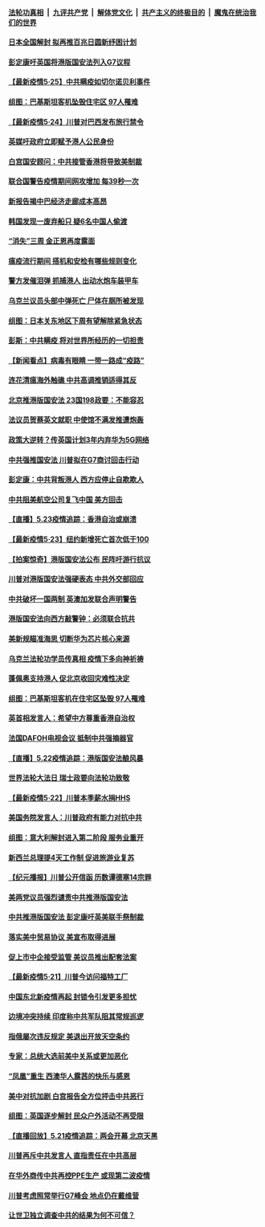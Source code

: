 ####  [法轮功真相](../../../../basic/blob/master/README.md?t=05251431) &nbsp;|&nbsp; [九评共产党](../../../../9ping.md/blob/master/README.md?t=05251431) &nbsp;|&nbsp; [解体党文化](../../../../jtdwh.md/blob/master/README.md?t=05251431)  &nbsp;|&nbsp; [共产主义的终极目的](../../../../gczydzjmd.md/blob/master/README.md?t=05251431) &nbsp;|&nbsp; [魔鬼在统治我们的世界](../../../../mgztzwmdsj.md/blob/master/README.md?t=05251431) 

#### [日本全国解封 拟再推百兆日圆新纾困计划](../pages/nsc418/n12134336.md?t=05251431) 

#### [彭定康吁英国将港版国安法列入G7议程](../pages/nsc418/n12134110.md?t=05251431) 

#### [【最新疫情5·25】中共瞒疫如切尔诺贝利事件](../pages/nsc418/n12129818.md?t=05251431) 

#### [组图：巴基斯坦客机坠毁住宅区 97人罹难](../pages/nsc418/n12133297.md?t=05251431) 

#### [【最新疫情5·24】川普对巴西发布旅行禁令](../pages/nsc418/n12129725.md?t=05251431) 

#### [英媒吁政府立即赋予港人公民身份](../pages/nsc418/n12133448.md?t=05251431) 

#### [白宫国安顾问：中共接管香港将导致美制裁](../pages/nsc418/n12133393.md?t=05251431) 

#### [联合国警告疫情期间网攻增加 每39秒一次](../pages/nsc418/n12133186.md?t=05251431) 

#### [新报告揭中巴经济走廊成本高昂](../pages/nsc418/n12125317.md?t=05251431) 

#### [韩国发现一废弃船只 疑6名中国人偷渡](../pages/nsc418/n12132957.md?t=05251431) 

#### [“消失”三周 金正恩再度露面](../pages/nsc418/n12132917.md?t=05251431) 

#### [瘟疫流行期间 搭机和安检有哪些规则变化](../pages/nsc418/n12130243.md?t=05251431) 

#### [警方发催泪弹 抓捕港人 出动水炮车装甲车](../pages/nsc418/n12132643.md?t=05251431) 

#### [乌克兰议员头部中弹死亡 尸体在厕所被发现](../pages/nsc418/n12132316.md?t=05251431) 

#### [组图：日本关东地区下周有望解除紧急状态](../pages/nsc418/n12128396.md?t=05251431) 

#### [彭斯：中共瞒疫 将对世界所经历的一切担责](../pages/nsc418/n12132235.md?t=05251431) 

#### [【新闻看点】病毒有眼睛 一带一路成“疫路”](../pages/nsc418/n12131845.md?t=05251431) 

#### [连花清瘟海外触礁 中共高调推销适得其反](../pages/nsc418/n12132101.md?t=05251431) 

#### [北京推港版国安法 23国198政要：不能容忍](../pages/nsc418/n12132083.md?t=05251431) 

#### [法议员贺蔡英文就职 中使馆不满发推遭炮轰](../pages/nsc418/n12131829.md?t=05251431) 

#### [政策大逆转？传英国计划3年内弃华为5G网络](../pages/nsc418/n12131960.md?t=05251431) 

#### [中共强推国安法 川普拟在G7商讨回击行动](../pages/nsc418/n12131877.md?t=05251431) 

#### [彭定康：中共背叛港人 西方应停止自欺欺人](../pages/nsc418/n12131417.md?t=05251431) 

#### [中共阻美航空公司复飞中国 美方回击](../pages/nsc418/n12131493.md?t=05251431) 

#### [【直播】5.23疫情追踪：香港自治或崩溃](../pages/nsc418/n12131425.md?t=05251431) 

#### [【最新疫情5·23】纽约新增死亡首次低于100](../pages/nsc418/n12130566.md?t=05251431) 

#### [【拍案惊奇】港版国安法公布 民阵吁游行抗议](../pages/nsc418/n12130473.md?t=05251431) 

#### [川普对港版国安法强硬表态 中共外交部回应](../pages/nsc418/n12129980.md?t=05251431) 

#### [中共破坏一国两制 英澳加发联合声明警告](../pages/nsc418/n12130088.md?t=05251431) 

#### [港版国安法向西方敲警钟：必须联合抗共](../pages/nsc418/n12129875.md?t=05251431) 

#### [美新规瞄准海思 切断华为芯片核心来源](../pages/nsc418/n12129504.md?t=05251431) 

#### [乌克兰法轮功学员传真相  疫情下多向神祈祷](../pages/nsc418/n12024744.md?t=05251431) 

#### [蓬佩奥支持港人 促北京收回灾难性决定](../pages/nsc418/n12129520.md?t=05251431) 

#### [组图：巴基斯坦客机在住宅区坠毁 97人罹难](../pages/nsc418/n12129326.md?t=05251431) 

#### [英首相发言人：希望中方尊重香港自治权](../pages/nsc418/n12129515.md?t=05251431) 

#### [法国DAFOH电视会议 抵制中共强摘器官](../pages/nsc418/n12128980.md?t=05251431) 

#### [【直播】5.22疫情追踪：港版国安法酿风暴](../pages/nsc418/n12129151.md?t=05251431) 

#### [世界法轮大法日 瑞士政要向法轮功致敬](../pages/nsc418/n12128484.md?t=05251431) 

#### [【最新疫情5·22】川普本季薪水捐HHS](../pages/nsc418/n12128039.md?t=05251431) 

#### [美国务院发言人：川普政府有能力对抗中共](../pages/nsc418/n12129158.md?t=05251431) 

#### [组图：意大利解封进入第二阶段 服务业重开](../pages/nsc418/n12126024.md?t=05251431) 

#### [新西兰总理提4天工作制 促进旅游业复苏](../pages/nsc418/n12128413.md?t=05251431) 

#### [【纪元播报】川普公开信函 历数谭德塞14宗罪](../pages/nsc418/n12127896.md?t=05251431) 

#### [美两党议员强烈谴责中共推港版国安法](../pages/nsc418/n12128188.md?t=05251431) 

#### [中共推港版国安法 彭定康吁英美联手祭制裁](../pages/nsc418/n12127603.md?t=05251431) 

#### [落实美中贸易协议 美宣布取得进展](../pages/nsc418/n12127790.md?t=05251431) 

#### [促上市中企接受监管 美议员推出配套法案](../pages/nsc418/n12127711.md?t=05251431) 

#### [【最新疫情5·21】川普今访问福特工厂](../pages/nsc418/n12125105.md?t=05251431) 

#### [中国东北新疫情再起 封锁令引发更多担忧](../pages/nsc418/n12126945.md?t=05251431) 

#### [边境冲突持续 印度称中共军队阻其常规巡逻](../pages/nsc418/n12127147.md?t=05251431) 

#### [指俄屡次违反规定 美退出开放天空条约](../pages/nsc418/n12126869.md?t=05251431) 

#### [专家：总统大选前美中关系或更加恶化](../pages/nsc418/n12127069.md?t=05251431) 

#### [“凤凰”重生 西澳华人露茜的快乐与感恩](../pages/nsc418/n12126709.md?t=05251431) 

#### [美中对抗加剧 白宫报告全方位抨击中共恶行](../pages/nsc418/n12126583.md?t=05251431) 

#### [组图：英国逐步解封 民众户外活动不再受限](../pages/nsc418/n12125886.md?t=05251431) 

#### [【直播回放】5.21疫情追踪：两会开幕 北京天黑](../pages/nsc418/n12126358.md?t=05251431) 

#### [川普再斥中共发言人 直指责任在中共高层](../pages/nsc418/n12126172.md?t=05251431) 

#### [在华外商传中共再控PPE生产 或现第二波疫情](../pages/nsc418/n12125990.md?t=05251431) 

#### [川普考虑照常举行G7峰会 地点仍在戴维营](../pages/nsc418/n12125551.md?t=05251431) 

#### [让世卫独立调查中共的结果为何不可信？](../pages/nsc418/n12122662.md?t=05251431) 

